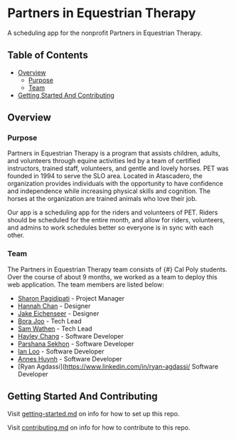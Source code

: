 # Partners in Equestrian Therapy

A scheduling app for the nonprofit Partners in Equestrian Therapy.

## Table of Contents

- [Overview](#overview)
  - [Purpose](#purpose)
  - [Team](#team)
- [Getting Started And Contributing](#getting-started-and-contributing)

## Overview

### Purpose

Partners in Equestrian Therapy is a program that assists children, adults, and volunteers through equine activities led by a team of certified instructors, trained staff, volunteers, and gentle and lovely horses. PET was founded in 1994 to serve the SLO area. Located in Atascadero, the organization provides individuals with the opportunity to have confidence and independence while increasing physical skills and cognition. The horses at the organization are trained animals who love their job. 

Our app is a scheduling app for the riders and volunteers of PET. Riders should be scheduled for the entire month, and allow for riders, volunteers, and admins to work schedules better so everyone is in sync with each other. 

### Team

The Partners in Equestrian Therapy team consists of {#} Cal Poly students. Over the course of about 9 months, we worked as a team to deploy this web application. The team members are listed below:

- [Sharon Pagidipati](https://www.linkedin.com/in/sharon-pagidipati/) - Project Manager
- [Hannah Chan](https://www.linkedin.com/in/hannahochan/) - Designer
- [Jake Eichenseer](https://www.linkedin.com/in/jake-eichenseer/) - Designer
- [Bora Joo](https://www.linkedin.com/in/borajoo) - Tech Lead
- [Sam Wathen](https://www.linkedin.com/in/sam-wathen127/) - Tech Lead
- [Hayley Chang](https://www.linkedin.com/in/hayley-chang/) - Software Developer
- [Parshana Sekhon](https://www.linkedin.com/in/parshana-sekhon-45b813222/) - Software Developer
- [Ian Loo](https://www.linkedin.com/in/ian-loo-b35078197/) - Software Developer
- [Annes Huynh](https://www.linkedin.com/in/annes-huynh-584a96190/) - Software Developer
- [Ryan Agdassi](https://www.linkedin.com/in/ryan-agdassi/ Software Developer


## Getting Started And Contributing

Visit [getting-started.md](docs/template-repo/getting-started.md) on info for how to set up this repo.

Visit [contributing.md](docs/template-repo/contributing.md) on info for how to contribute to this repo.
